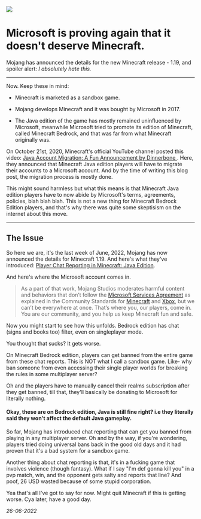 <img src="https://images-ext-2.discordapp.net/external/TGfHDrC_vGVRFxUOCxeeN-b7L9aRZXE-i1xkn7VwKek/https/pbs.twimg.com/media/FVzkZGdWIAAQqDD.jpg" />

# Microsoft is proving again that it doesn't deserve Minecraft.

Mojang has announced the details for the new Minecraft release - 1.19, and spoiler alert: *I absolutely hate this.*

---

Now. Keep these in mind:

- Minecraft is marketed as a sandbox game.

- Mojang develops Minecraft and it was bought by Microsoft in 2017.

- The Java edition of the game has mostly remained uninfluenced by Microsoft, meanwhile Microsoft tried to promote its edition of Minecraft, called Minecraft Bedrock, and that was far from what Minecraft originally was.

On October 21st, 2020, Minecraft's official YouTube channel posted this video: [Java Account Migration: A Fun Announcement by Dinnerbone ](https://www.youtube.com/watch?v=i9cqIwrgz7w). Here, they announced that Minecraft Java edition players will have to migrate their accounts to a Microsoft account. And by the time of writing this blog post, the migration process is mostly done.

This might sound harmless but what this means is that Minecraft Java edition players have to now abide by Microsoft's terms, agreements, policies, blah blah blah. This is not a new thing for Minecraft Bedrock Edition players, and that's why there was quite some skeptisism on the internet about this move.

---

## The Issue

So here we are, it's the last week of June, 2022, Mojang has now announced the details for Minecraft 1.19. And here's what they've introduced: [Player Chat Reporting in Minecraft: Java Edition](https://help.minecraft.net/hc/en-us/articles/7149823936781-Player-Chat-Reporting-in-Minecraft-Java-Edition#:~:text=Reporting%20can%20be%20accessed%20via,be%20included%20in%20the%20report.).

And here's where the Microsoft account comes in.

> As a part of that work, Mojang Studios moderates harmful content and behaviors that don’t follow the [Microsoft Services Agreement](https://www.microsoft.com/en-us/servicesagreement/) as explained in the Community Standards for [Minecraft](https://www.minecraft.net/en-us/community-standards) and [Xbox](https://www.xbox.com/en-CA/legal/community-standards), but we can’t be everywhere at once. That’s where you, our players, come in. You are our community, and you help us keep Minecraft fun and safe.

Now you might start to see how this unfolds. Bedrock edition has chat (signs and books too) filter, even on singleplayer mode.

You thought that sucks? It gets worse.

On Minecraft Bedrock edition, players can get banned from the entire game from these chat reports. This is NOT what I call a sandbox game. Like- why ban someone from even accessing their single player worlds for breaking the rules in some multiplayer server?

Oh and the players have to manually cancel their realms subscription after they get banned, till that, they'll basically be donating to Microsoft for literally nothing.

#### Okay, these are on Bedrock edition, Java is still fine right? i.e they literally said they won't affect the default Java gameplay.

So far, Mojang has introduced chat reporting  that can get you banned from playing in  any multiplayer server. Oh and by the way, if you're wondering, players tried doing universal bans back in the good old days and it had proven that it's a bad system for a sandbox game.

Another thing about chat reporting is that, it's in a fucking game that involves violence (though fantasy). What if I say "I'm def gonna kill you" in a pvp match, win, and the opponent gets salty and reports that line? And poof, 26 USD wasted because of some stupid corporation.

Yea that's all I've got to say for now. Might quit Minecraft if this is getting worse. Cya later, have a good day.




_26-06-2022_
